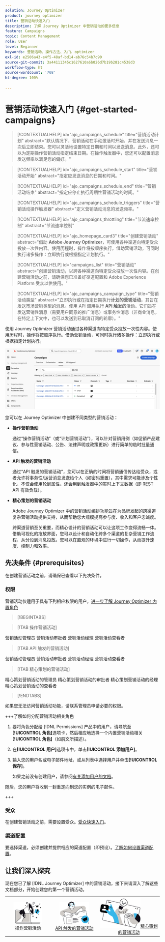 ```yaml
---
solution: Journey Optimizer
product: journey optimizer
title: 营销活动快速入门
description: 了解 Journey Optimizer 中营销活动的更多信息
feature: Campaigns
topic: Content Management
role: User
level: Beginner
keywords: 营销活动、操作方法、入门、optimizer
exl-id: e2506a43-e4f5-48af-bd14-ab76c54b7c90
source-git-commit: 3a44111345c1627610a6b026d7b19b281c4538d3
workflow-type: ht
source-wordcount: '708'
ht-degree: 100%

---
```


# 营销活动快速入门 {#get-started-campaigns}

>[!CONTEXTUALHELP]
>id="ajo_campaigns_schedule"
>title="营销活动计划"
>abstract="默认情况下，营销活动在手动激活时开始，并在发送消息一次后立即结束。您可以灵活地设置特定日期和时间以发送消息。此外，还可以为定期操作营销活动指定结束日期。在操作触发器中，您还可以配置消息发送频率以满足您的偏好。"

>[!CONTEXTUALHELP]
>id="ajo_campaigns_schedule_start"
>title="营销活动开始"
>abstract="指定应发送消息的日期和时间。"

>[!CONTEXTUALHELP]
>id="ajo_campaigns_schedule_end"
>title="营销活动结束"
>abstract="指定应停止执行周期性营销活动的时间。"

>[!CONTEXTUALHELP]
>id="ajo_campaigns_schedule_triggers"
>title="营销活动操作触发器"
>abstract="定义营销活动消息的发送频率。"

>[!CONTEXTUALHELP]
>id="ajo_campaigns_throttling"
>title="节流速率控制"
>abstract="节流速率控制"

>[!CONTEXTUALHELP]
>id="ajo_homepage_card3"
>title="创建营销活动"
>abstract="借助 **Adobe Journey Optimizer**，可使用各种渠道向特定受众投放一次性内容。使用历程时，操作将按顺序执行。借助营销活动，可同时执行诸多操作：立即执行或根据指定计划执行。"

>[!CONTEXTUALHELP]
>id="campaigns_list"
>title="营销活动"
>abstract="创建营销活动，以跨各种渠道向特定受众投放一次性内容。在创建营销活动之前，请确保您已准备好渠道配置和 Adobe Experience Platform 受众以供使用。"

>[!CONTEXTUALHELP]
>id="ajo_campaigns_campaign_type"
>title="营销活动类型"
>abstract="立即执行或在指定日期执行&#x200B;**计划的营销活动**，其旨在发送市场营销类型的消息。使用 API 调用执行 **API 触发的**&#x200B;活动。它们旨在发送营销性消息（需要用户同意的推广消息）或事务性消息（非商业消息，在特定上下文中，也可以发送到已取消订阅的轮廓）。"

使用 Journey Optimizer 营销活动通过各种渠道向特定受众投放一次性内容。使用历程时，操作将按顺序执行。借助营销活动，可同时执行诸多操作：立即执行或根据指定计划执行。

![](assets/gs-campaigns.png)

您可以在 Journey Optimizer 中创建不同类型的营销活动：

* **操作营销活动**

  通过“操作营销活动”（或“计划营销活动”），可以针对营销用例（如促销产品建议、参与性营销活动、公告、法律声明或政策更新）进行简单的临时批量通信。

* **API 触发的营销活动**

  通过“API 触发的营销活动”，您可以在正确的时间将营销通信传达给受众，或者允许将事务性/运营消息发送给个人（如密码重置），其中需求可能涉及个性化，不仅会使用轮廓属性，还会用到触发器中的实时上下文数据（即 REST API 有效负载）。

* **精心策划的营销活动**

  Adobe Journey Optimizer 中的营销活动编排功能旨在为品牌发起的跨渠道复杂营销活动提供支持，从而帮助您大规模提高参与度、收入和客户忠诚度。

  跨渠道营销至关重要，而精心设计的营销活动可以让这项工作变得流畅一体。借助可视化的拖放界面，您可以设计和自动化跨多个渠道的复杂营销工作流程，从分段到消息投放。您可以在直观的环境中进行一切操作，从而提升速度、控制力和效率。

## 先决条件 {#prerequisites}

在创建营销活动之前，请确保已查看以下先决条件。

### 权限

营销活动仅适用于具有下列相应权限的用户。[进一步了解 Journey Optimizer 内置角色](../administration/ootb-product-profiles.md)

>[!BEGINTABS]

>[!TAB 操作营销活动]

营销活动管理员
营销活动审批者
营销活动经理
营销活动查看者

>[!TAB API 触发的营销活动]

营销活动管理员
营销活动审批者
营销活动经理
营销活动查看者

>[!TAB 精心策划的营销活动]

精心策划营销活动的管理员
精心策划营销活动的审批者
精心策划营销活动的经理
精心策划营销活动的查看者

>[!ENDTABS]

如果您无法访问营销活动功能，请联系管理员申请必要的权限。

+++了解如何分配营销活动相关角色

1. 要将角色分配给 [!DNL Permissions] 产品中的用户，请导航至&#x200B;**[!UICONTROL 角色]**&#x200B;选项卡，然后相应地选择一个内置营销活动相关&#x200B;**[!UICONTROL 角色]**（如前文所描述）。

1. 在&#x200B;**[!UICONTROL 用户]**&#x200B;选项卡中，单击&#x200B;**[!UICONTROL 添加用户]**。

1. 输入您的用户名或电子邮件地址，或从列表中选择用户并单击&#x200B;**[!UICONTROL 保存]**。

   如果之前没有创建用户，请参阅[有关添加用户的文档](https://experienceleague.adobe.com/zh-hans/docs/experience-platform/access-control/ui/users)。

随后，您的用户将收到一封重定向到您的实例的电子邮件。

+++

### 受众

在创建营销活动之前，需要设置受众。[受众快速入门](../audience/about-audiences.md)。

### 渠道配置

要选择渠道，必须创建并提供相应的渠道配置（即预设）。[了解如何设置渠道配置](../configuration/channel-surfaces.md)。

## 让我们深入探究

现在您已了解 [!DNL Journey Optimizer] 中的营销活动，接下来请深入了解这些文档部分，开始创建您的第一个营销活动。

<table style="table-layout:fixed"><tr style="border: 0; text-align: center;">
<td><a href="create-campaign.md"><img width="70%" alt="操作营销活动" src="assets/do-not-localize/gs-action-campaign.png"></a><br/><a href="create-campaign.md">操作营销活动</a></td>
<td><a href="api-triggered-campaigns.md"><img width="70%" alt="短信" src="assets/do-not-localize/gs-api-triggered-campaign.png"></a><br/><a href="api-triggered-campaigns.md">API 触发的营销活动</a></td>
<td><a href="../orchestrated/gs-orchestrated-campaigns.md"><img width="70%" alt="推送" src="assets/do-not-localize/gs-orchestrated-campaign.png"></a><a href="../orchestrated/gs-orchestrated-campaigns.md">精心策划的营销活动</a></td>
</tr></table>
